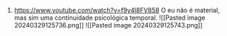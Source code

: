 1. https://www.youtube.com/watch?v=f9y4l8FV858
O eu não é material, mas sim uma continuidade psicológica temporal. 
![[Pasted image 20240329125736.png]]
![[Pasted image 20240329125743.png]]
